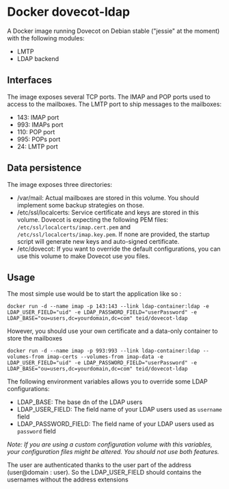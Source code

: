 Docker dovecot-ldap
===================

A Docker image running Dovecot on Debian stable ("jessie" at the moment) with the following modules:
* LMTP
* LDAP backend

Interfaces
----------

The image exposes several TCP ports. The IMAP and POP ports used to access to the mailboxes. The LMTP port to ship messages to the mailboxes:

* 143: IMAP port
* 993: IMAPs port
* 110: POP port
* 995: POPs port
* 24: LMTP port

Data persistence
----------------

The image exposes three directories:
* /var/mail: Actual mailboxes are stored in this volume. You should implement some backup strategies on those.
* /etc/ssl/localcerts: Service certificate and keys are stored in this volume. Dovecot is expecting the following PEM files: `/etc/ssl/localcerts/imap.cert.pem` and `/etc/ssl/localcerts/imap.key.pem`. If none are provided, the startup script will generate new keys and auto-signed certificate.
* /etc/dovecot: If you want to override the default configurations, you can use this volume to make Dovecot use you files.

Usage
-----

The most simple use would be to start the application like so :

    docker run -d --name imap -p 143:143 --link ldap-container:ldap -e LDAP_USER_FIELD="uid" -e LDAP_PASSWORD_FIELD="userPassword" -e LDAP_BASE="ou=users,dc=yourdomain,dc=com" teid/dovecot-ldap

However, you should use your own certificate and a data-only container to store the mailboxes

    docker run -d --name imap -p 993:993 --link ldap-container:ldap --volumes-from imap-certs --volumes-from imap-data -e LDAP_USER_FIELD="uid" -e LDAP_PASSWORD_FIELD="userPassword" -e LDAP_BASE="ou=users,dc=yourdomain,dc=com" teid/dovecot-ldap

The following environment variables allows you to override some LDAP configurations:
* LDAP_BASE: The base dn of the LDAP users
* LDAP_USER_FIELD: The field name of your LDAP users used as `username` field
* LDAP_PASSWORD_FIELD: The field name of your LDAP users used as `password` field

*Note: If you are using a custom configuration volume with this variables, your configuration files might be altered. You should not use both features.*

The user are authenticated thanks to the user part of the address (user@domain : user). So the LDAP_USER_FIELD should contains the usernames without the address extensions